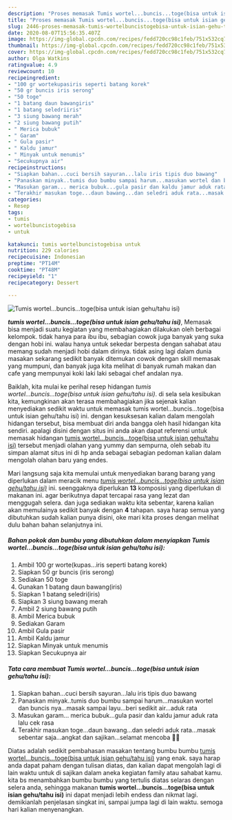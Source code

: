 ```yaml
---
description: "Proses memasak Tumis wortel...buncis...toge(bisa untuk isian gehu/tahu isi) yang Lezat"
title: "Proses memasak Tumis wortel...buncis...toge(bisa untuk isian gehu/tahu isi) yang Lezat"
slug: 2446-proses-memasak-tumis-wortelbuncistogebisa-untuk-isian-gehu-tahu-isi-yang-lezat
date: 2020-08-07T15:56:35.407Z
image: https://img-global.cpcdn.com/recipes/fedd720cc98c1feb/751x532cq70/tumis-wortelbuncistogebisa-untuk-isian-gehutahu-isi-foto-resep-utama.jpg
thumbnail: https://img-global.cpcdn.com/recipes/fedd720cc98c1feb/751x532cq70/tumis-wortelbuncistogebisa-untuk-isian-gehutahu-isi-foto-resep-utama.jpg
cover: https://img-global.cpcdn.com/recipes/fedd720cc98c1feb/751x532cq70/tumis-wortelbuncistogebisa-untuk-isian-gehutahu-isi-foto-resep-utama.jpg
author: Olga Watkins
ratingvalue: 4.9
reviewcount: 10
recipeingredient:
- "100 gr wortekupasiris seperti batang korek"
- "50 gr buncis iris serong"
- "50 toge"
- "1 batang daun bawangiris"
- "1 batang seledriiris"
- "3 siung bawang merah"
- "2 siung bawang putih"
- " Merica bubuk"
- " Garam"
- " Gula pasir"
- " Kaldu jamur"
- " Minyak untuk menumis"
- "Secukupnya air"
recipeinstructions:
- "Siapkan bahan...cuci bersih sayuran...lalu iris tipis duo bawang"
- "Panaskan minyak..tumis duo bumbu sampai harum...masukan wortel dan buncis nya...masak sampai layu...beri sedikit air...aduk rata"
- "Masukan garam... merica bubuk...gula pasir dan kaldu jamur aduk rata lalu cek rasa"
- "Terakhir masukan toge...daun bawang...dan seledri aduk rata...masak sebentar saja...angkat dan sajikan...selamat mencoba 🤗💐"
categories:
- Resep
tags:
- tumis
- wortelbuncistogebisa
- untuk

katakunci: tumis wortelbuncistogebisa untuk 
nutrition: 229 calories
recipecuisine: Indonesian
preptime: "PT14M"
cooktime: "PT48M"
recipeyield: "1"
recipecategory: Dessert

---
```



![Tumis wortel...buncis...toge(bisa untuk isian gehu/tahu isi)](https://img-global.cpcdn.com/recipes/fedd720cc98c1feb/751x532cq70/tumis-wortelbuncistogebisa-untuk-isian-gehutahu-isi-foto-resep-utama.jpg)

<b><i>tumis wortel...buncis...toge(bisa untuk isian gehu/tahu isi)</i></b>, Memasak bisa menjadi suatu kegiatan yang membahagiakan dilakukan oleh berbagai kelompok. tidak hanya para ibu ibu, sebagian cowok juga banyak yang suka dengan hobi ini. walau hanya untuk sekedar berpesta dengan sahabat atau memang sudah menjadi hobi dalam dirinya. tidak asing lagi dalam dunia masakan sekarang sedikit banyak ditemukan cowok dengan skill memasak yang mumpuni, dan banyak juga kita melihat di banyak rumah makan dan cafe yang mempunyai koki laki laki sebagai chef andalan nya.



Baiklah, kita mulai ke perihal resep hidangan <i>tumis wortel...buncis...toge(bisa untuk isian gehu/tahu isi)</i>. di sela sela kesibukan kita, kemungkinan akan terasa membahagiakan jika sejenak kalian menyediakan sedikit waktu untuk memasak tumis wortel...buncis...toge(bisa untuk isian gehu/tahu isi) ini. dengan kesuksesan kalian dalam mengolah hidangan tersebut, bisa membuat diri anda bangga oleh hasil hidangan kita sendiri. apalagi disini dengan situs ini anda akan dapat referensi untuk memasak hidangan <u>tumis wortel...buncis...toge(bisa untuk isian gehu/tahu isi)</u> tersebut menjadi olahan yang yummy dan sempurna, oleh sebab itu simpan alamat situs ini di hp anda sebagai sebagian pedoman kalian dalam mengolah olahan baru yang endes.


Mari langsung saja kita memulai untuk menyediakan barang barang yang diperlukan dalam meracik menu <u><i>tumis wortel...buncis...toge(bisa untuk isian gehu/tahu isi)</i></u> ini. seenggaknya diperlukan <b>13</b> komposisi yang diperlukan di makanan ini. agar berikutnya dapat tercapai rasa yang lezat dan menggugah selera. dan juga sediakan waktu kita sebentar, karena kalian akan memulainya sedikit banyak dengan <b>4</b> tahapan. saya harap semua yang dibutuhkan sudah kalian punya disini, oke mari kita proses dengan melihat dulu bahan bahan selanjutnya ini.

<!--inarticleads1-->

##### Bahan pokok dan bumbu yang dibutuhkan dalam menyiapkan Tumis wortel...buncis...toge(bisa untuk isian gehu/tahu isi):

1. Ambil 100 gr worte(kupas...iris seperti batang korek)
1. Siapkan 50 gr buncis (iris serong)
1. Sediakan 50 toge
1. Gunakan 1 batang daun bawang(iris)
1. Siapkan 1 batang seledri(iris)
1. Siapkan 3 siung bawang merah
1. Ambil 2 siung bawang putih
1. Ambil  Merica bubuk
1. Sediakan  Garam
1. Ambil  Gula pasir
1. Ambil  Kaldu jamur
1. Siapkan  Minyak untuk menumis
1. Siapkan Secukupnya air




<!--inarticleads2-->

##### Tata cara membuat Tumis wortel...buncis...toge(bisa untuk isian gehu/tahu isi):

1. Siapkan bahan...cuci bersih sayuran...lalu iris tipis duo bawang
1. Panaskan minyak..tumis duo bumbu sampai harum...masukan wortel dan buncis nya...masak sampai layu...beri sedikit air...aduk rata
1. Masukan garam... merica bubuk...gula pasir dan kaldu jamur aduk rata lalu cek rasa
1. Terakhir masukan toge...daun bawang...dan seledri aduk rata...masak sebentar saja...angkat dan sajikan...selamat mencoba 🤗💐




Diatas adalah sedikit pembahasan masakan tentang bumbu bumbu <u>tumis wortel...buncis...toge(bisa untuk isian gehu/tahu isi)</u> yang enak. saya harap anda dapat paham dengan tulisan diatas, dan kalian dapat mengolah lagi di lain waktu untuk di sajikan dalam aneka kegiatan family atau sahabat kamu. kita bs menambahkan bumbu bumbu yang tertulis diatas selaras dengan selera anda, sehingga makanan <b>tumis wortel...buncis...toge(bisa untuk isian gehu/tahu isi)</b> ini dapat menjadi lebih endess dan nikmat lagi. demikianlah penjelasan singkat ini, sampai jumpa lagi di lain waktu. semoga hari kalian menyenangkan.
